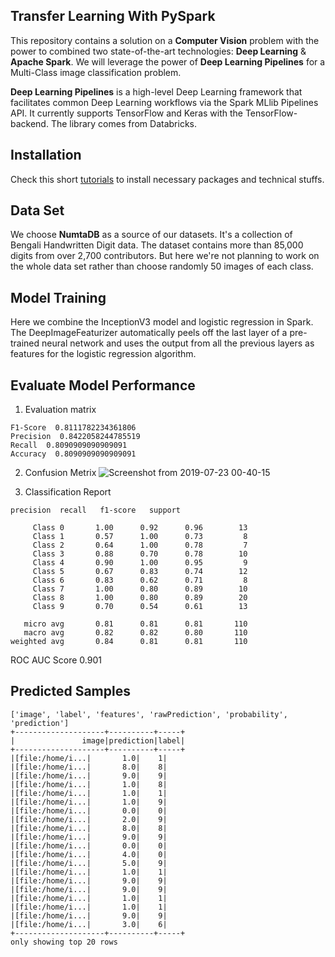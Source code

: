 ## Transfer Learning With PySpark

This repository contains a solution on a **Computer Vision** problem with the power to combined two state-of-the-art technologies: **Deep Learning** & **Apache Spark**. We will leverage the power of **Deep Learning Pipelines** for a Multi-Class image classification problem.

**Deep Learning Pipelines** is a high-level Deep Learning framework that facilitates common Deep Learning workflows via the Spark MLlib Pipelines API. It currently supports TensorFlow and Keras with the TensorFlow-backend. The library comes from Databricks.

## Installation
Check this short [tutorials](https://gist.github.com/iphton/b0ab252c954eb2a28a984774e3ee1f2d) to install necessary packages and technical stuffs.

## Data Set
We choose **NumtaDB** as a source of our datasets. It's a collection of Bengali Handwritten Digit data. The dataset contains more than 85,000 digits from over 2,700 contributors. But here we're not planning to work on the whole data set rather than choose randomly 50 images of each class.

## Model Training
Here we combine the InceptionV3 model and logistic regression in Spark. The DeepImageFeaturizer automatically peels off the last layer of a pre-trained neural network and uses the output from all the previous layers as features for the logistic regression algorithm.

## Evaluate Model Performance 

1. Evaluation matrix
```
F1-Score  0.8111782234361806
Precision  0.8422058244785519
Recall  0.8090909090909091
Accuracy  0.8090909090909091
```
2. Confusion Metrix
![Screenshot from 2019-07-23 00-40-15](https://user-images.githubusercontent.com/17668390/61664640-00afd880-acf5-11e9-8544-91b3e05fbbf4.png)

3. Classification Report
```
precision  recall   f1-score   support

     Class 0       1.00      0.92      0.96        13
     Class 1       0.57      1.00      0.73         8
     Class 2       0.64      1.00      0.78         7
     Class 3       0.88      0.70      0.78        10
     Class 4       0.90      1.00      0.95         9
     Class 5       0.67      0.83      0.74        12
     Class 6       0.83      0.62      0.71         8
     Class 7       1.00      0.80      0.89        10
     Class 8       1.00      0.80      0.89        20
     Class 9       0.70      0.54      0.61        13

   micro avg       0.81      0.81      0.81       110
   macro avg       0.82      0.82      0.80       110
weighted avg       0.84      0.81      0.81       110
```

ROC AUC Score 0.901

## Predicted Samples

```
['image', 'label', 'features', 'rawPrediction', 'probability', 'prediction']
+--------------------+----------+-----+
|               image|prediction|label|
+--------------------+----------+-----+
|[file:/home/i...|       1.0|    1|
|[file:/home/i...|       8.0|    8|
|[file:/home/i...|       9.0|    9|
|[file:/home/i...|       1.0|    8|
|[file:/home/i...|       1.0|    1|
|[file:/home/i...|       1.0|    9|
|[file:/home/i...|       0.0|    0|
|[file:/home/i...|       2.0|    9|
|[file:/home/i...|       8.0|    8|
|[file:/home/i...|       9.0|    9|
|[file:/home/i...|       0.0|    0|
|[file:/home/i...|       4.0|    0|
|[file:/home/i...|       5.0|    9|
|[file:/home/i...|       1.0|    1|
|[file:/home/i...|       9.0|    9|
|[file:/home/i...|       9.0|    9|
|[file:/home/i...|       1.0|    1|
|[file:/home/i...|       1.0|    1|
|[file:/home/i...|       9.0|    9|
|[file:/home/i...|       3.0|    6|
+--------------------+----------+-----+
only showing top 20 rows
```
